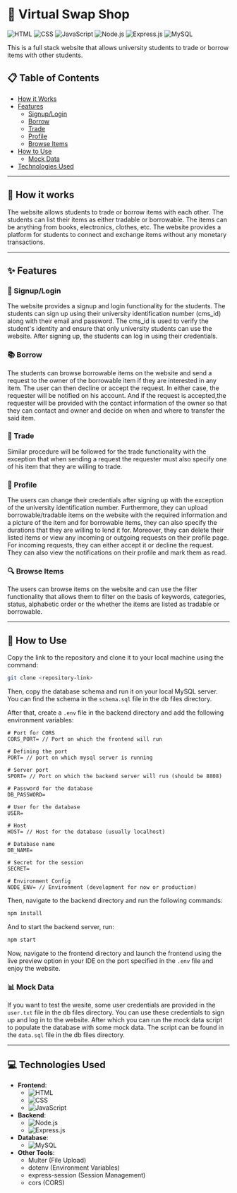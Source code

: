 # 🔄 Virtual Swap Shop

![HTML](https://img.shields.io/badge/HTML-E34F26?style=for-the-badge&logo=html5&logoColor=white)
![CSS](https://img.shields.io/badge/CSS-1572B6?style=for-the-badge&logo=css3&logoColor=white)
![JavaScript](https://img.shields.io/badge/JavaScript-F7DF1E?style=for-the-badge&logo=javascript&logoColor=black)
![Node.js](https://img.shields.io/badge/Node.js-339933?style=for-the-badge&logo=nodedotjs&logoColor=white)
![Express.js](https://img.shields.io/badge/Express.js-000000?style=for-the-badge&logo=express&logoColor=white)
![MySQL](https://img.shields.io/badge/MySQL-4479A1?style=for-the-badge&logo=mysql&logoColor=white)

This is a full stack website that allows university students to trade or borrow items with other students.

## 📋 Table of Contents
- [How it Works](#how-it-works)
- [Features](#features)
  - [Signup/Login](#signuplogin)
  - [Borrow](#borrow)
  - [Trade](#trade)
  - [Profile](#profile)
  - [Browse Items](#browse-items)
- [How to Use](#how-to-use)
  - [Mock Data](#mock-data)
- [Technologies Used](#technologies-used)

---

## 🔄 How it works
The website allows students to trade or borrow items with each other. The students can list their items as either tradable or borrowable. The items can be anything from books, electronics, clothes, etc. The website provides a platform for students to connect and exchange items without any monetary transactions.

---

## ✨ Features

### 🔐 Signup/Login
The website provides a signup and login functionality for the students. The students can sign up using their university identification number (cms_id) along with their email and password. The cms_id is used to verify the student's identity and ensure that only university students can use the website. After signing up, the students can log in using their credentials.

### 📚 Borrow
The students can browse borrowable items on the website and send a request to the owner of the borrowable item if they are interested in any item. The user can then decline or accept the request. In either case, the requester will be notified on his account. And if the request is accepted,the requester will be provided with the contact information of the owner so that they can contact and owner and decide on when and where to transfer the said item.

### 🔄 Trade 
Similar procedure will be followed for the trade functionality with the exception that when sending a request the requester must also specify one of his item that they are willing to trade.

### 👤 Profile
The users can change their credentials after signing up with the exception of the university identification number. Furthermore, they can upload borrowable/tradable items on the website with the required information and a picture of the item and for borrowable items, they can also specify the durations that they are willing to lend it for. Moreover, they can delete their listed items or view any incoming or outgoing requests on their profile page. For incoming requests, they can either accept it or decline the request. They can also view the notifications on their profile and mark them as read.

### 🔍 Browse Items
The users can browse items on the website and can use the filter functionality that allows them to filter on the basis of keywords, categories, status, alphabetic order or the whether the items are listed as tradable or borrowable.

---

## 🚀 How to Use
Copy the link to the repository and clone it to your local machine using the command:
```bash
git clone <repository-link>
```
Then, copy the database schema and run it on your local MySQL server. You can find the schema in the `schema.sql` file in the db files directory.

After that, create a `.env` file in the backend directory and add the following environment variables:
```plaintext
# Port for CORS
CORS_PORT= // Port on which the frontend will run

# Defining the port 
PORT= // port on which mysql server is running

# Server port
SPORT= // Port on which the backend server will run (should be 8808)

# Password for the database
DB_PASSWORD=

# User for the database
USER=

# Host 
HOST= // Host for the database (usually localhost)

# Database name
DB_NAME=

# Secret for the session
SECRET=

# Environment Config
NODE_ENV= // Environment (development for now or production)
```

Then, navigate to the backend directory and run the following commands:
```bash
npm install
```

And to start the backend server, run:
```bash
npm start
```

Now, navigate to the frontend directory and launch the frontend using the live preview option in your IDE on the port specified in the `.env` file and enjoy the website.

### 📊 Mock Data
If you want to test the wesite, some user credentials are provided in the `user.txt` file in the db files directory. You can use these credentials to sign up and log in to the website. 
After which you can run the mock data script to populate the database with some mock data. The script can be found in the `data.sql` file in the db files directory.

---

## 💻 Technologies Used
- **Frontend**: 
  - ![HTML](https://img.shields.io/badge/-HTML-E34F26?style=flat-square&logo=html5&logoColor=white) 
  - ![CSS](https://img.shields.io/badge/-CSS-1572B6?style=flat-square&logo=css3&logoColor=white)
  - ![JavaScript](https://img.shields.io/badge/-JavaScript-F7DF1E?style=flat-square&logo=javascript&logoColor=black)
- **Backend**: 
  - ![Node.js](https://img.shields.io/badge/-Node.js-339933?style=flat-square&logo=nodedotjs&logoColor=white)
  - ![Express.js](https://img.shields.io/badge/-Express.js-000000?style=flat-square&logo=express&logoColor=white)
- **Database**: 
  - ![MySQL](https://img.shields.io/badge/-MySQL-4479A1?style=flat-square&logo=mysql&logoColor=white)
- **Other Tools**:
  - Multer (File Upload)
  - dotenv (Environment Variables)
  - express-session (Session Management)
  - cors (CORS)




